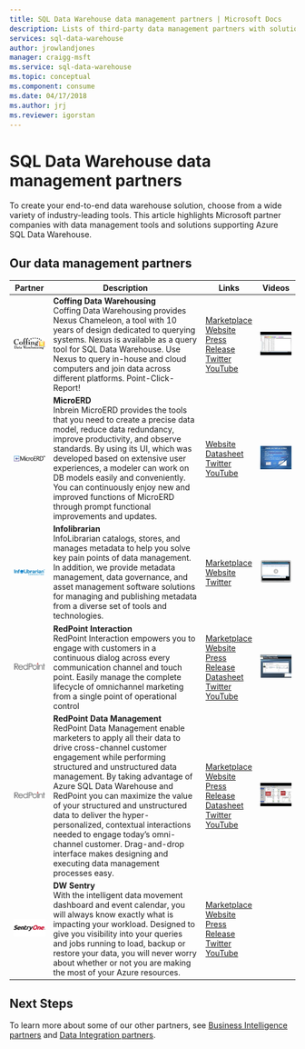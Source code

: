 ```yaml
---
title: SQL Data Warehouse data management partners | Microsoft Docs
description: Lists of third-party data management partners with solutions that support SQL Data Warehouse.
services: sql-data-warehouse
author: jrowlandjones
manager: craigg-msft
ms.service: sql-data-warehouse
ms.topic: conceptual
ms.component: consume
ms.date: 04/17/2018
ms.author: jrj
ms.reviewer: igorstan
---
```


# SQL Data Warehouse data management partners
To create your end-to-end data warehouse solution, choose from a wide variety of industry-leading tools. This article highlights Microsoft partner companies with data management tools and solutions supporting Azure SQL Data Warehouse.

## Our data management partners
| Partner | Description | Links | Videos |
| --- | --- | --- | --- |
| ![Coffing Data Warehousing][1] |**Coffing Data Warehousing**<br>Coffing Data Warehousing provides Nexus Chameleon, a tool with 10 years of design dedicated to querying systems. Nexus is available as a query tool for SQL Data Warehouse. Use Nexus to query in-house and cloud computers and join data across different platforms. Point-Click-Report! |[Marketplace][coffing_marketplace]<br>[Website][coffing_website]<br>[Press Release][coffing_press]<br>[Twitter][coffing_twitter]<br>[YouTube][coffing_youtube] |[![coffing video](./media/sql-data-warehouse-partner-data-management/coffing_video.jpg)](https://www.youtube.com/watch?v=N5GSxBEySFc) |
| ![Inbrein][2] |**MicroERD**<br>Inbrein MicroERD provides the tools that you need to create a precise data model, reduce data redundancy, improve productivity, and observe standards. By using its UI, which was developed based on extensive user experiences, a modeler can work on DB models easily and conveniently. You can continuously enjoy new and improved functions of MicroERD through prompt functional improvements and updates. |[Website][inbrein_website]<br>[Datasheet][inbrein_datasheet]<br>[Twitter][inbrein_twitter]<br>[YouTube][inbrein_youtube] |[![inbrein video](./media/sql-data-warehouse-partner-data-management/inbrein_video.jpg)](https://www.youtube.com/watch?v=IGHSAk4bxdE) |
| ![Infolibrarian][3] |**Infolibrarian**<br>InfoLibrarian catalogs, stores, and manages metadata to help you solve key pain points of data management. In addition, we provide metadata management, data governance, and asset management software solutions for managing and publishing metadata from a diverse set of tools and technologies. |[Marketplace][infolibrarian_marketplace]<br>[Website][infolibrarian_website]<br>[Twitter][infolibrarian_twitter] |[![infolibrarian video](./media/sql-data-warehouse-partner-data-management/infolibrarian_video.png)](http://www.infolibcorp.com/metadata-management-videos/vdbplayer.swf?volume=100&url=video/infolibrarian-azure-provisioning.mp4) |
| ![Redpoint Global][4] |**RedPoint Interaction**<br>RedPoint Interaction empowers you to engage with customers in a continuous dialog across every communication channel and touch point. Easily manage the complete lifecycle of omnichannel marketing from a single point of operational control |[Marketplace][redpoint_it_marketplace]<br>[Website][redpoint_it_website]<br>[Press Release][redpoint_press]<br>[Datasheet][redpoint_it_datasheet]<br>[Twitter][redpoint_twitter]<br>[YouTube][redpoint_youtube] |[![redpoint dm video](./media/sql-data-warehouse-partner-data-management/redpoint_it_video.jpg)](https://vimeo.com/103715582) |
| ![Redpoint Global][4] |**RedPoint Data Management**<br>RedPoint Data Management enable marketers to apply all their data to drive cross-channel customer engagement while performing structured and unstructured data management. By taking advantage of Azure SQL Data Warehouse and RedPoint you can maximize the value of your structured and unstructured data to deliver the hyper-personalized, contextual interactions needed to engage today’s omni-channel customer. Drag-and-drop interface makes designing and executing data management processes easy. |[Marketplace][redpoint_dm_marketplace]<br>[Website][redpoint_dm_website]<br>[Press Release][redpoint_press]<br>[Datasheet][redpoint_dm_datasheet]<br>[Twitter][redpoint_twitter]<br>[YouTube][redpoint_youtube] |[![redpoint dm video](./media/sql-data-warehouse-partner-data-management/redpoint_dm_video.jpg)](https://www.youtube.com/watch?v=o3DtXRpiEg0) |
| ![Sentry One][5] |**DW Sentry**<br>With the intelligent data movement dashboard and event calendar, you will always know exactly what is impacting your workload. Designed to give you visibility into your queries and jobs running to load, backup or restore your data, you will never worry about whether or not you are making the most of your Azure resources. |[Marketplace][sql_sentry_marketplace]<br>[Website][sql_sentry_website]<br>[Press Release][sql_sentry_press]<br>[Twitter][sql_sentry_twitter]<br>[YouTube][sql_sentry_youtube] | |

## Next Steps
To learn more about some of our other partners, see [Business Intelligence partners][bi_partners] and [Data Integration partners][di_partners].

<!--Image references-->
[1]: ./media/sql-data-warehouse-partner-data-management/coffing_data_warehousing_logo.png
[2]: ./media/sql-data-warehouse-partner-data-management/inbrein_logo.png
[3]: ./media/sql-data-warehouse-partner-data-management/infolibrarian_logo.png
[4]: ./media/sql-data-warehouse-partner-data-management/redpoint_global_logo.png
[5]: ./media/sql-data-warehouse-partner-data-management/sql_sentry_logo.png

<!--Article links-->
[bi_partners]: ./sql-data-warehouse-partner-business-intelligence.md
[dm_partners]: ./sql-data-warehouse-partner-data-management.md
[di_partners]: ./sql-data-warehouse-partner-data-integration.md

<!--Website links -->
[coffing_website]:http://www.coffingdw.com/software/nexus/
[inbrein_website]:http://microerd.com/
[infolibrarian_website]:http://www.infolibcorp.com/metadata-management/software-tools
[redpoint_it_website]:http://www.redpoint.net/products/customer-interaction-management/
[redpoint_dm_website]:http://www.redpoint.net/products/data-management-solutions/
[sql_sentry_website]:https://sentryone.com/platform/azure-sql-dw-performance-monitoring/

<!--ebook Links-->

<!--Datasheet Links-->
<!--[coffing_datasheet]:-->
[inbrein_datasheet]:http://microerd.com/images/MicroERD_Manual/MicroERD_Manual.pdf
<!--[infolibrarian_datasheet]:-->
[redpoint_it_datasheet]:http://www.redpoint.net/wp-content/uploads/2016/06/RedPoint-Interaction-FS-wordle-8.5x11-RPIUS0815-07-PRINT.pdf
[redpoint_dm_datasheet]:http://www.redpoint.net/wp-content/uploads/2014/09/RedPoint-Data-Management-FS-V2-wordle-8.5x11-0216-WEB.pdf
<!--[sql_sentry_datasheet]:-->

<!--Marketplace Links -->
[coffing_marketplace]:https://azure.microsoft.com/en-us/marketplace/partners/nexus/nexus-chameleon-9/ 
<!--[inbrein_marketplace]:-->
[infolibrarian_marketplace]:https://azure.microsoft.com/en-us/marketplace/partners/infolibrarian/infolibrarian-metadata-management-server/
[redpoint_it_marketplace]:https://azure.microsoft.com/en-us/marketplace/partners/redpoint-global/redpoint-interaction/
[redpoint_dm_marketplace]:https://azure.microsoft.com/en-us/marketplace/partners/redpoint-global/redpoint-rpdm/ 
[sql_sentry_marketplace]:https://azure.microsoft.com/en-us/marketplace/partners/sqlsentry/sqlsentryplatform/

<!--Press links-->
[coffing_press]:http://www.coffingdw.com/press-release-nexus-tuned-for-azure-sql-data-warehouse/
<!--[inbrein_press]:-->
<!--[infolibrarian_press]:-->
[redpoint_press]:http://www.redpoint.net/press/redpoint-global-announces-support-for-microsoft-azure-sql-data-warehouse-microsoft-azure-data-lake-service/
[sql_sentry_press]:https://www.sentryone.com/Company/News-Article/20160713-sql-sentry-performance-advisor-for-azure-sql-dw/


<!--YouTube links-->
[coffing_youtube]:https://www.youtube.com/channel/UC8o1zhc9tNp9ve6vDn34tkw
[inbrein_youtube]:https://www.youtube.com/channel/UCHTYjFFaTpo6bPAtuxgdZig
<!--[infolibrarian_youtube]:-->
[redpoint_youtube]:https://www.youtube.com/user/RedPointGlobal
[sql_sentry_youtube]:https://www.youtube.com/user/SQLSentry

<!--Twitter links-->
[coffing_twitter]:https://twitter.com/CoffingDW
[inbrein_twitter]:https://twitter.com/microerd
[infolibrarian_twitter]:https://twitter.com/InfoLibCorp
[redpoint_twitter]:https://twitter.com/RedPointGlobal
[sql_sentry_twitter]:https://twitter.com/SQLSentry

<!--Video links-->
